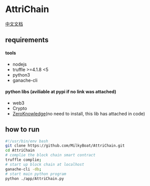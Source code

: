 # AttriChain
[中文文档](README.cn.md)

## requirements
#### tools
* nodejs
* truffle >=4.1.8 <5
* python3
* ganache-cli

#### python libs (aviliable at pypi if no link was attached)
* web3
* Crypto
* [ZeroKnowledge](https://github.com/anudit/zkpython)(no need to install, this lib has attached in code)

## how to run
```bash
#!/usr/bin/env bash
git clone https://github.com/MilkyBoat/AttriChain.git
cd AttriChain
# complie the block chain smart contract
truffle complie;
# start up block chain at localhost
ganache-cli -db;
# start main python program
python ./app/AttriChain.py
```
